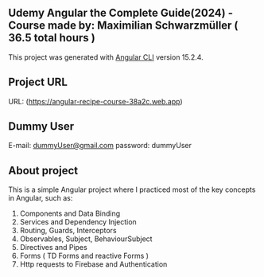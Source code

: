 ## Udemy Angular the Complete Guide(2024) - Course made by: Maximilian Schwarzmüller  ( 36.5 total hours )

This project was generated with [Angular CLI](https://github.com/angular/angular-cli) version 15.2.4.

## Project URL
URL: (https://angular-recipe-course-38a2c.web.app)

## Dummy User
E-mail: dummyUser@gmail.com
password: dummyUser

## About project 
This is a simple Angular project where I practiced most of the key concepts in Angular, such as:

1. Components and Data Binding
2. Services and Dependency Injection
3. Routing, Guards, Interceptors
4. Observables, Subject, BehaviourSubject
5. Directives and Pipes
6. Forms ( TD Forms and reactive Forms )
7. Http requests to Firebase and Authentication
